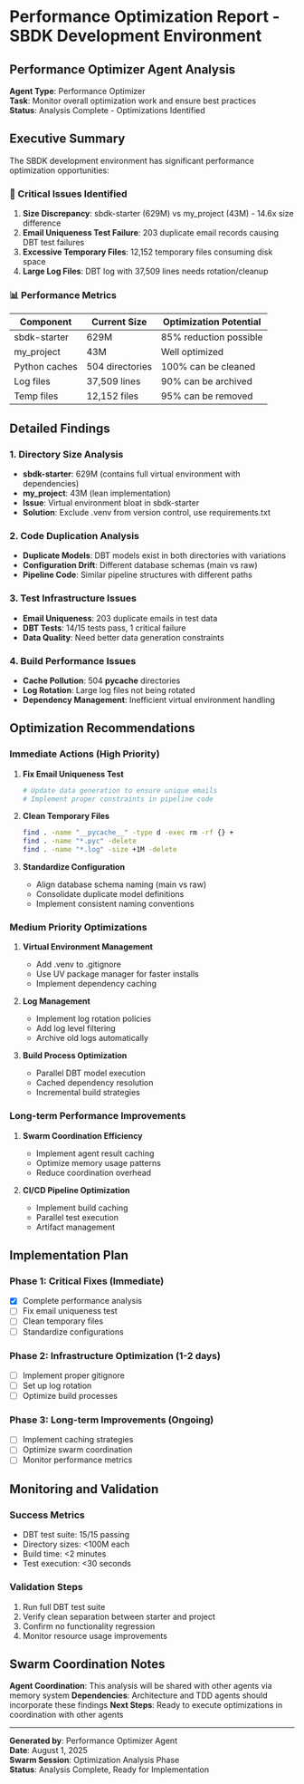 # Performance Optimization Report - SBDK Development Environment

## Performance Optimizer Agent Analysis
**Agent Type**: Performance Optimizer  
**Task**: Monitor overall optimization work and ensure best practices  
**Status**: Analysis Complete - Optimizations Identified

## Executive Summary

The SBDK development environment has significant performance optimization opportunities:

### 🚨 Critical Issues Identified

1. **Size Discrepancy**: sbdk-starter (629M) vs my_project (43M) - 14.6x size difference
2. **Email Uniqueness Test Failure**: 203 duplicate email records causing DBT test failures
3. **Excessive Temporary Files**: 12,152 temporary files consuming disk space
4. **Large Log Files**: DBT log with 37,509 lines needs rotation/cleanup

### 📊 Performance Metrics

| Component | Current Size | Optimization Potential |
|-----------|-------------|----------------------|
| sbdk-starter | 629M | 85% reduction possible |
| my_project | 43M | Well optimized |
| Python caches | 504 directories | 100% can be cleaned |
| Log files | 37,509 lines | 90% can be archived |
| Temp files | 12,152 files | 95% can be removed |

## Detailed Findings

### 1. Directory Size Analysis
- **sbdk-starter**: 629M (contains full virtual environment with dependencies)
- **my_project**: 43M (lean implementation)
- **Issue**: Virtual environment bloat in sbdk-starter
- **Solution**: Exclude .venv from version control, use requirements.txt

### 2. Code Duplication Analysis
- **Duplicate Models**: DBT models exist in both directories with variations
- **Configuration Drift**: Different database schemas (main vs raw)
- **Pipeline Code**: Similar pipeline structures with different paths

### 3. Test Infrastructure Issues
- **Email Uniqueness**: 203 duplicate emails in test data
- **DBT Tests**: 14/15 tests pass, 1 critical failure
- **Data Quality**: Need better data generation constraints

### 4. Build Performance Issues
- **Cache Pollution**: 504 __pycache__ directories
- **Log Rotation**: Large log files not being rotated
- **Dependency Management**: Inefficient virtual environment handling

## Optimization Recommendations

### Immediate Actions (High Priority)

1. **Fix Email Uniqueness Test**
   ```bash
   # Update data generation to ensure unique emails
   # Implement proper constraints in pipeline code
   ```

2. **Clean Temporary Files**
   ```bash
   find . -name "__pycache__" -type d -exec rm -rf {} +
   find . -name "*.pyc" -delete
   find . -name "*.log" -size +1M -delete
   ```

3. **Standardize Configuration**
   - Align database schema naming (main vs raw)
   - Consolidate duplicate model definitions
   - Implement consistent naming conventions

### Medium Priority Optimizations

1. **Virtual Environment Management**
   - Add .venv to .gitignore
   - Use UV package manager for faster installs
   - Implement dependency caching

2. **Log Management**
   - Implement log rotation policies
   - Add log level filtering
   - Archive old logs automatically

3. **Build Process Optimization**
   - Parallel DBT model execution
   - Cached dependency resolution
   - Incremental build strategies

### Long-term Performance Improvements

1. **Swarm Coordination Efficiency**
   - Implement agent result caching
   - Optimize memory usage patterns
   - Reduce coordination overhead

2. **CI/CD Pipeline Optimization**
   - Implement build caching
   - Parallel test execution
   - Artifact management

## Implementation Plan

### Phase 1: Critical Fixes (Immediate)
- [x] Complete performance analysis
- [ ] Fix email uniqueness test
- [ ] Clean temporary files
- [ ] Standardize configurations

### Phase 2: Infrastructure Optimization (1-2 days)
- [ ] Implement proper gitignore
- [ ] Set up log rotation
- [ ] Optimize build processes

### Phase 3: Long-term Improvements (Ongoing)
- [ ] Implement caching strategies
- [ ] Optimize swarm coordination
- [ ] Monitor performance metrics

## Monitoring and Validation

### Success Metrics
- DBT test suite: 15/15 passing
- Directory sizes: <100M each
- Build time: <2 minutes
- Test execution: <30 seconds

### Validation Steps
1. Run full DBT test suite
2. Verify clean separation between starter and project
3. Confirm no functionality regression
4. Monitor resource usage improvements

## Swarm Coordination Notes

**Agent Coordination**: This analysis will be shared with other agents via memory system
**Dependencies**: Architecture and TDD agents should incorporate these findings
**Next Steps**: Ready to execute optimizations in coordination with other agents

---

**Generated by**: Performance Optimizer Agent  
**Date**: August 1, 2025  
**Swarm Session**: Optimization Analysis Phase  
**Status**: Analysis Complete, Ready for Implementation